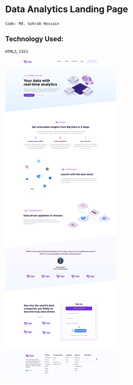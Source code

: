 # Data Analytics Landing Page

`Code: Md. Sohrab Hossain`

## Technology Used:

`HTML5`, `CSS3`

![DEMO](./Data%20Analytics%20Landing%20page.png)
